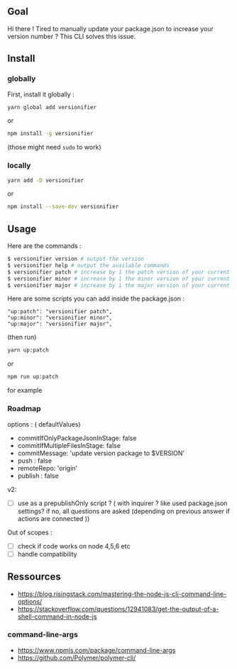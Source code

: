 ## Goal

Hi there !
Tired to manually update your package.json to increase your version number ?
This CLI solves this issue.

## Install

### globally

First, install it globally :

```bash
yarn global add versionifier
```

or

```bash
npm install -g versionifier
```

(those might need `sudo` to work)

### locally

```bash
yarn add -D versionifier
```

or

```bash
npm install --save-dev versionifier
```

## Usage

Here are the commands :

```bash
$ versionifier version # output the version
$ versionifier help # output the available commands
$ versionifier patch # increase by 1 the patch version of your current package.json
$ versionifier minor # increase by 1 the minor version of your current package.json
$ versionifier major # increase by 1 the major version of your current package.json
```

Here are some scripts you can add inside the package.json :

```
"up:patch": "versionifier patch",
"up:minor": "versionifier minor",
"up:major": "versionifier major",
```

(then run)

```bash
yarn up:patch
```

or

```bash
npm run up:patch
```

for example

### Roadmap

options : ( defaultValues)

*   commitIfOnlyPackageJsonInStage: false
*   commitIfMultipleFilesInStage: false
*   commitMessage: 'update version package to $VERSION'
*   push : false
*   remoteRepo: 'origin'
*   publish : false

v2:

*   [ ] use as a prepublishOnly script ? ( with inquirer ? like used package.json settings? if no, all questions are asked (depending on previous answer if actions are connected ))

Out of scopes :

*   [ ] check if code works on node 4,5,6 etc
*   [ ] handle compatibility

## Ressources

*   https://blog.risingstack.com/mastering-the-node-js-cli-command-line-options/
*   https://stackoverflow.com/questions/12941083/get-the-output-of-a-shell-command-in-node-js

### command-line-args

*   https://www.npmjs.com/package/command-line-args
*   https://github.com/Polymer/polymer-cli/
